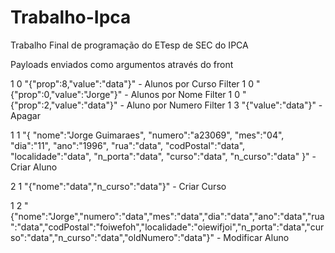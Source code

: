 # Trabalho-Ipca
Trabalho Final de programação do ETesp de SEC do IPCA


Payloads enviados como argumentos através do front

1 0 "{\"prop\":8,\"value\":\"data\"}" - Alunos por Curso Filter
1 0 "{\"prop\":0,\"value\":\"Jorge\"}" - Alunos por Nome Filter
1 0 "{\"prop\":2,\"value\":\"data\"}" - Aluno por Numero Filter
1 3 "{\"value\":\"data\"}" - Apagar

1 1 "{
	\"nome\":\"Jorge Guimaraes\",
	\"numero\":\"a23069\",
	\"mes\":\"04\",
	\"dia\":\"11\",
	\"ano\":\"1996\",
	\"rua\":\"data\",
	\"codPostal\":\"data\",
	\"localidade\":\"data\",
	\"n_porta\":\"data\",
	\"curso\":\"data\",
	\"n_curso\":\"data\"
}" - Criar Aluno

2 1 "{\"nome\":\"data\",\"n_curso\":\"data\"}" - Criar Curso

1 2 "{\"nome\":\"Jorge\",\"numero\":\"data\",\"mes\":\"data\",\"dia\":\"data\",\"ano\":\"data\",\"rua\":\"data\",\"codPostal\":\"foiwefoh\",\"localidade\":\"oiewifjoi\",\"n_porta\":\"data\",\"curso\":\"data\",\"n_curso\":\"data\",\"oldNumero\":\"data\"}" - Modificar Aluno
